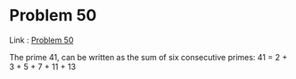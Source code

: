 Problem 50
=======

Link : [Problem 50](http://projecteuler.net/problem=50 "Problem 50")
 

 The prime 41, can be written as the sum of six consecutive primes: 
 41 = 2 + 3 + 5 + 7 + 11 + 13 
